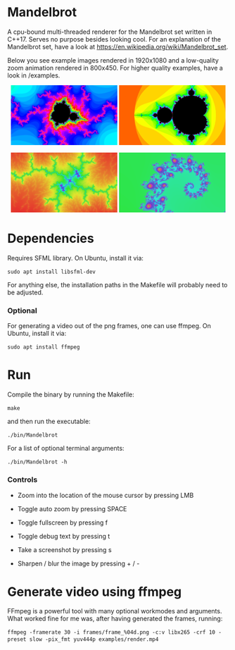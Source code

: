 # Mandelbrot

A cpu-bound multi-threaded renderer for the Mandelbrot set written in C++17. Serves no purpose besides looking cool. For an explanation of the Mandelbrot set, have a look at https://en.wikipedia.org/wiki/Mandelbrot_set.

Below you see example images rendered in 1920x1080 and a low-quality zoom animation rendered in 800x450. For higher quality examples, have a look in /examples.

<p align="center">
  <img src="examples/.example0.png" width="48%" />
  <img src="examples/.exampleGif.gif" width="48%" />
</p>

<p align="center">
  <img src="examples/.example1.png" width="48%" />
  <img src="examples/.example2.png" width="48%" />
</p>

# Dependencies

Requires SFML library. On Ubuntu, install it via:

    sudo apt install libsfml-dev

For anything else, the installation paths in the Makefile will probably need to be adjusted.

### Optional

For generating a video out of the png frames, one can use ffmpeg. On Ubuntu, install it via:

    sudo apt install ffmpeg

# Run

Compile the binary by running the Makefile:

    make

and then run the executable:

    ./bin/Mandelbrot

For a list of optional terminal arguments:

    ./bin/Mandelbrot -h

### Controls

- Zoom into the location of the mouse cursor by pressing LMB

- Toggle auto zoom by pressing SPACE

- Toggle fullscreen by pressing f

- Toggle debug text by pressing t

- Take a screenshot by pressing s

- Sharpen / blur the image by pressing + / -

# Generate video using ffmpeg

FFmpeg is a powerful tool with many optional workmodes and arguments. What worked fine for me was, after having generated the frames, running:

    ffmpeg -framerate 30 -i frames/frame_%04d.png -c:v libx265 -crf 10 -preset slow -pix_fmt yuv444p examples/render.mp4


